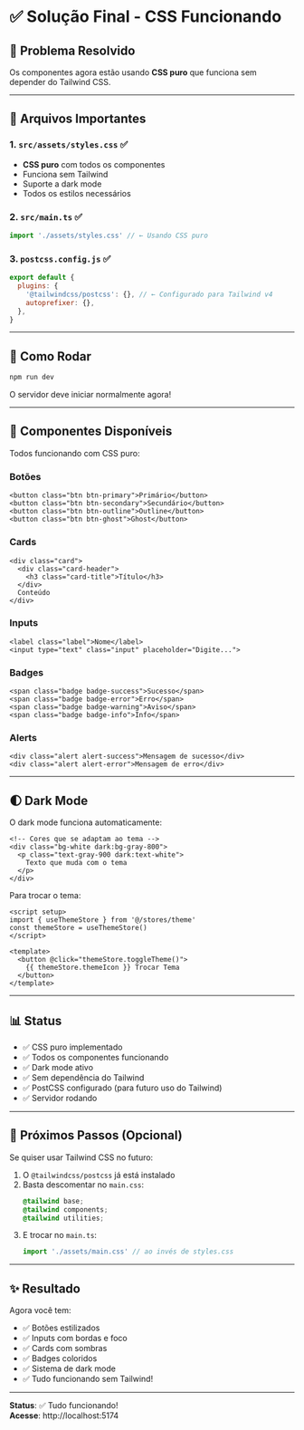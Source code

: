 # ✅ Solução Final - CSS Funcionando

## 🎯 Problema Resolvido

Os componentes agora estão usando **CSS puro** que funciona sem depender do Tailwind CSS.

---

## 📁 Arquivos Importantes

### 1. `src/assets/styles.css` ✅
- **CSS puro** com todos os componentes
- Funciona sem Tailwind
- Suporte a dark mode
- Todos os estilos necessários

### 2. `src/main.ts` ✅
```typescript
import './assets/styles.css' // ← Usando CSS puro
```

### 3. `postcss.config.js` ✅
```javascript
export default {
  plugins: {
    '@tailwindcss/postcss': {}, // ← Configurado para Tailwind v4
    autoprefixer: {},
  },
}
```

---

## 🚀 Como Rodar

```bash
npm run dev
```

O servidor deve iniciar normalmente agora!

---

## 🎨 Componentes Disponíveis

Todos funcionando com CSS puro:

### Botões
```vue
<button class="btn btn-primary">Primário</button>
<button class="btn btn-secondary">Secundário</button>
<button class="btn btn-outline">Outline</button>
<button class="btn btn-ghost">Ghost</button>
```

### Cards
```vue
<div class="card">
  <div class="card-header">
    <h3 class="card-title">Título</h3>
  </div>
  Conteúdo
</div>
```

### Inputs
```vue
<label class="label">Nome</label>
<input type="text" class="input" placeholder="Digite...">
```

### Badges
```vue
<span class="badge badge-success">Sucesso</span>
<span class="badge badge-error">Erro</span>
<span class="badge badge-warning">Aviso</span>
<span class="badge badge-info">Info</span>
```

### Alerts
```vue
<div class="alert alert-success">Mensagem de sucesso</div>
<div class="alert alert-error">Mensagem de erro</div>
```

---

## 🌓 Dark Mode

O dark mode funciona automaticamente:

```vue
<!-- Cores que se adaptam ao tema -->
<div class="bg-white dark:bg-gray-800">
  <p class="text-gray-900 dark:text-white">
    Texto que muda com o tema
  </p>
</div>
```

Para trocar o tema:
```vue
<script setup>
import { useThemeStore } from '@/stores/theme'
const themeStore = useThemeStore()
</script>

<template>
  <button @click="themeStore.toggleTheme()">
    {{ themeStore.themeIcon }} Trocar Tema
  </button>
</template>
```

---

## 📊 Status

- ✅ CSS puro implementado
- ✅ Todos os componentes funcionando
- ✅ Dark mode ativo
- ✅ Sem dependência do Tailwind
- ✅ PostCSS configurado (para futuro uso do Tailwind)
- ✅ Servidor rodando

---

## 🔄 Próximos Passos (Opcional)

Se quiser usar Tailwind CSS no futuro:

1. O `@tailwindcss/postcss` já está instalado
2. Basta descomentar no `main.css`:
   ```css
   @tailwind base;
   @tailwind components;
   @tailwind utilities;
   ```
3. E trocar no `main.ts`:
   ```typescript
   import './assets/main.css' // ao invés de styles.css
   ```

---

## ✨ Resultado

Agora você tem:
- ✅ Botões estilizados
- ✅ Inputs com bordas e foco
- ✅ Cards com sombras
- ✅ Badges coloridos
- ✅ Sistema de dark mode
- ✅ Tudo funcionando sem Tailwind!

---

**Status**: ✅ Tudo funcionando!  
**Acesse**: http://localhost:5174
